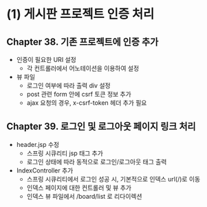 # (1) 게시판 프로젝트 인증 처리

## Chapter 38. 기존 프로젝트에 인증 추가
* 인증이 필요한 URI 설정
  * 각 컨트롤러에서 어노테이션을 이용하여 설정
* 뷰 파일
  * 로그인 여부에 따라 출력 div 설정
  * post 관련 form 안에 csrf 토큰 정보 추가
  * ajax 요청의 경우, x-csrf-token 헤더 추가 필요

## Chapter 39. 로그인 및 로그아웃 페이지 링크 처리
* header.jsp 수정
  * 스프링 시큐리티 jsp 태그 추가
  * 로그인 상태에 따라 동적으로 로그인/로그아웃 태그 출력
* IndexController 추가
  * 스프링 시큐리티에서 로그인 성공 시, 기본적으로 인덱스 url(/)로 이동
  * 인덱스 페이지에 대한 컨트롤러 및 뷰 추가
  * 인덱스 뷰 파일에서 /board/list 로 리다이렉션